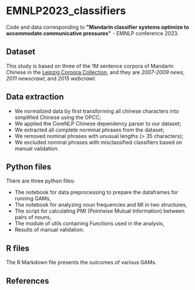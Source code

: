 # EMNLP2023_classifiers
Code and data corresponding to **"Mandarin classifier systems optimize to accommodate communicative pressures"** - EMNLP conference 2023.
## Dataset
This study is based on three of the 1M sentence corpora of Mandarin Chinese in the [Leipzig Corpora Collection](https://wortschatz.uni-leipzig.de/en/download), and they are *2007-2009 news*, *2011 newscrawl*, and *2015 webcrawl*.
## Data extraction
* We normalized data by first transforming all chinese characters into simplified Chinese using the OPCC;
* We applied the CoreNLP Chinese dependency parser to our dataset;
* We extracted all complete norminal phrases from the dataset;
* We removed nominal phrases with unusual lengths (> 35 characters);
* We excluded nominal phrases with misclassified classifiers based on manual validation.

## Python files
There are three python files: 
* The notebook for data preprocessing to prepare the dataframes for running GAMs,
* The notebook for analyzing noun frequencies and MI in two structures,
* The script for calculating PMI (Pointwise Mutual Information) between pairs of nouns,
* The module of utils containing Functions used in the analysis,
* Results of manual validation.

## R files
The R Markdown file presents the outcomes of various GAMs.

## References

